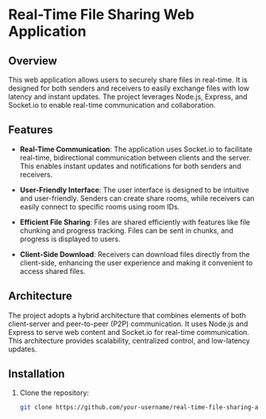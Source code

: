 # Real-Time File Sharing Web Application

## Overview

This web application allows users to securely share files in real-time. It is designed for both senders and receivers to easily exchange files with low latency and instant updates. The project leverages Node.js, Express, and Socket.io to enable real-time communication and collaboration.

## Features

- **Real-Time Communication**: The application uses Socket.io to facilitate real-time, bidirectional communication between clients and the server. This enables instant updates and notifications for both senders and receivers.

- **User-Friendly Interface**: The user interface is designed to be intuitive and user-friendly. Senders can create share rooms, while receivers can easily connect to specific rooms using room IDs.

- **Efficient File Sharing**: Files are shared efficiently with features like file chunking and progress tracking. Files can be sent in chunks, and progress is displayed to users.

- **Client-Side Download**: Receivers can download files directly from the client-side, enhancing the user experience and making it convenient to access shared files.

## Architecture

The project adopts a hybrid architecture that combines elements of both client-server and peer-to-peer (P2P) communication. It uses Node.js and Express to serve web content and Socket.io for real-time communication. This architecture provides scalability, centralized control, and low-latency updates.

## Installation

1. Clone the repository:

   ```bash
   git clone https://github.com/your-username/real-time-file-sharing-app.git
